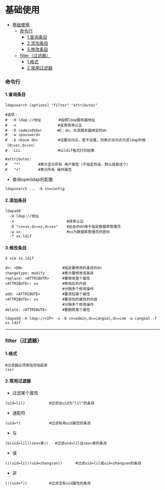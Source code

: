 # 基础使用

<!-- @import "[TOC]" {cmd="toc" depthFrom=1 depthTo=6 orderedList=false} -->
<!-- code_chunk_output -->

- [基础使用](#基础使用)
    - [命令行](#命令行)
      - [1.查询条目](#1查询条目)
      - [2.添加条目](#2添加条目)
      - [3.修改条目](#3修改条目)
    - [filter（过滤器）](#filter过滤器)
      - [1.格式](#1格式)
      - [2.常用过滤器](#2常用过滤器)

<!-- /code_chunk_output -->

### 命令行
#### 1.查询条目
```shell
ldapsearch [options] "filter" "attributes"

#选项：
#  -H ldap://地址        #指明ldap服务器地址
#  -x                   #采用简单认证
#  -D <admin的dn>       #D：dn，与该服务器绑定的dn
#  -w <password>
#  -b <base dn>         #设置访问点，若不设置，则表示访问点为该ldap的根（dc=xx,dc=xx）
#  -LLL                 #以ldif格式打印结果

#attributes:
#   "*"        #表示显示所有 用户属性（不指定的话，默认就是这个）
#   "+"        #表示所有 操作属性
```

* 查询openldap的配置
```shell
ldapsearch ... -b cn=config
```

#### 2.添加条目
```shell
ldapadd
  -H ldap://地址
  -x                        #简单认证
  -D "cn=xx,dc=xx,dc=xx"    #此处的dn用于指定数据库管理员
  -w xx                     #xx为数据库管理员的密码
  -f xx.ldif
```

#### 3.修改条目
```shell
$ vim xx.ldif

dn: <DN>                  #指定要修改的条目的dn
changetype: modify        #表示要修改该条目
replace: <ATTRIBUTR>      #要修改某个属性
<ATTRIBUTE>: xx           #修改后的内容
-                         #分隔多个修改操作
add: <ATTRIBUTE>          #要添加某个属性
<ATTRIBUTE>: xx           #要添加的属性的内容
-                         #分隔多个修改操作
delete: <ATTRIBUTE>       #要删除某个属性
```
```shell
ldapadd -H ldap://<IP> -x -D cn=admin,dc=cangoal,dc=com -w cangoal -f xx.ldif
```
***
### filter（过滤器）
#### 1.格式
```shell
#过滤器必须用括号括起来
(xx)    
```
#### 2.常用过滤器
* 过滤某个属性
```shell
(uid=lil)           #过滤出uid为"lil"的条目
```
* 通配符
```shell
(uid=*)             #过滤有用uid属性的条目
```
* 与
```shell
(&(uid=lil)(sex=男))   #过滤uid=lil且sex=男的条目
```
* 或
```shell
(|(uid=lil)(uid=zhangsan))      #过滤uid=lil或uid=zhangsan的条目
```
* 非
```shell
(!(uid=*))          #过滤没有uid属性的条目
```
